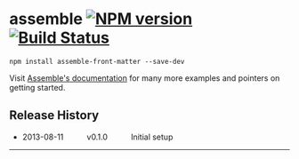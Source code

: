 # assemble [![NPM version](https://badge.fury.io/js/assemble-front-matter.png)](http://badge.fury.io/js/assemble-front-matter)  [![Build Status](https://travis-ci.org/assemble/assemble-front-matter.png?branch=master)](https://travis-ci.org/assemble/assemble-front-matter)


```shell
npm install assemble-front-matter --save-dev
```

Visit [Assemble's documentation](http://assemble.io) for many more examples and pointers on getting started.

## Release History

 * 2013-08-11   v0.1.0   Initial setup

***


